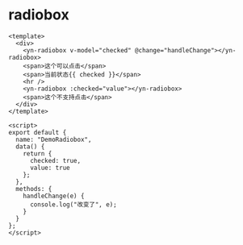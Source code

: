 <demo-mobile location="https://ui.dullar.xyz/mercury/#/radiobox"></demo-mobile>
# radiobox


```vue
<template>
  <div>
    <yn-radiobox v-model="checked" @change="handleChange"></yn-radiobox>
    <span>这个可以点击</span>
    <span>当前状态{{ checked }}</span>
    <hr />
    <yn-radiobox :checked="value"></yn-radiobox>
    <span>这个不支持点击</span>
  </div>
</template>

<script>
export default {
  name: "DemoRadiobox",
  data() {
    return {
      checked: true,
      value: true
    };
  },
  methods: {
    handleChange(e) {
      console.log("改变了", e);
    }
  }
};
</script>

```